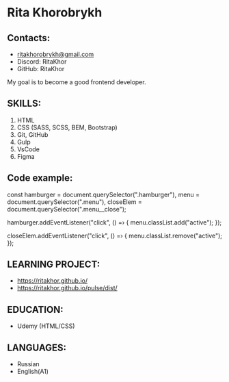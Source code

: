# Rita Khorobrykh

## Contacts:
* ritakhorobrykh@gmail.com
* Discord: RitaKhor
* GitHub: RitaKhor

My goal is to become a good frontend developer.

## SKILLS:

1. HTML 
2. CSS (SASS, SCSS, BEM, Bootstrap) 
3. Git, GitHub 
4. Gulp 
5. VsCode 
6. Figma

## Code example:
const hamburger = document.querySelector(".hamburger"),
    menu = document.querySelector(".menu"),
    closeElem = document.querySelector(".menu__close");
                              
hamburger.addEventListener("click", () =&rsaquo; {
    menu.classList.add("active");
});
                              
closeElem.addEventListener("click", () =&rsaquo; {
    menu.classList.remove("active");
    });

## LEARNING PROJECT:

* https://ritakhor.github.io/
* https://ritakhor.github.io/pulse/dist/

## EDUCATION:

* Udemy (HTML/CSS)

## LANGUAGES:

* Russian 
* English(A1)